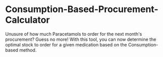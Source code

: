 # Consumption-Based-Procurement-Calculator 
Unusure of how much Paracetamols to order for the next month's procurement? Guess no more! With this tool, you can now determine the optimal stock to order for a given medication based on the Consumption-based method.
